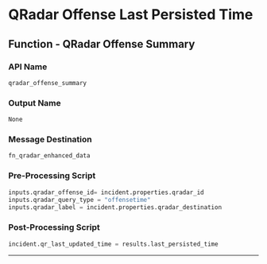 <!--
    DO NOT MANUALLY EDIT THIS FILE
    THIS FILE IS AUTOMATICALLY GENERATED WITH resilient-sdk codegen
-->

# QRadar Offense Last Persisted Time

## Function - QRadar Offense Summary

### API Name
`qradar_offense_summary`

### Output Name
`None`

### Message Destination
`fn_qradar_enhanced_data`

### Pre-Processing Script
```python
inputs.qradar_offense_id= incident.properties.qradar_id
inputs.qradar_query_type = "offensetime"
inputs.qradar_label = incident.properties.qradar_destination
```

### Post-Processing Script
```python
incident.qr_last_updated_time = results.last_persisted_time
```

---

